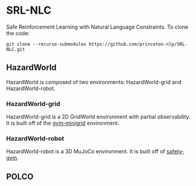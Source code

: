 # SRL-NLC
Safe Reinforcement Learning with Natural Language Constraints. To clone the code:
```
git clone --recurse-submodules https://github.com/princeton-nlp/SRL-NLC.git
```


## HazardWorld

HazardWorld is composed of two environments: HazardWorld-grid and HazardWorld-robot.

### HazardWorld-grid

HazardWorld-grid is a 2D GridWorld environment with partial observability. It is built off of the [gym-minigrid](https://github.com/maximecb/gym-minigrid) environment. 
### HazardWorld-robot

HazardWorld-robot is a 3D MuJoCo environment. It is built off of [safety-gym](https://github.com/michahu/safety-gym).

## POLCO
